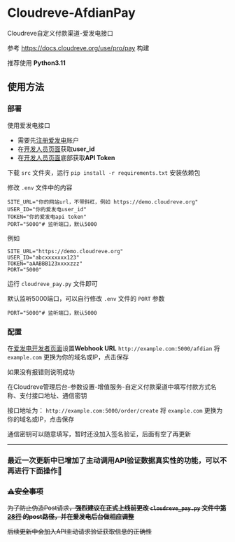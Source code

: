 # Cloudreve-AfdianPay

Cloudreve自定义付款渠道-爱发电接口

参考 https://docs.cloudreve.org/use/pro/pay 构建

推荐使用 **Python3.11**

## 使用方法

### 部署

使用爱发电接口

- 需要先[注册爱发电](https://afdian.net/)账户
- 在[开发人员页面](https://afdian.net/dashboard/dev)获取**user_id**
- 在[开发人员页面](https://afdian.net/dashboard/dev)底部获取**API Token**

下载 `src` 文件夹，运行 `pip install -r requirements.txt` 安装依赖包

修改 `.env` 文件中的内容

```
SITE_URL="你的网站url，不带斜杠，例如 https://demo.cloudreve.org"
USER_ID="你的爱发电user_id"
TOKEN="你的爱发电api token"
PORT="5000"# 监听端口，默认5000
```

例如

```
SITE_URL="https://demo.cloudreve.org"
USER_ID="abcxxxxxxx123"
TOKEN="aAABBB123xxxxzzz"
PORT="5000"
```

运行 `cloudreve_pay.py` 文件即可

默认监听5000端口，可以自行修改 `.env` 文件的 `PORT` 参数

```
PORT="5000"# 监听端口，默认5000
```

### 配置

在[爱发电开发者页面](https://afdian.net/dashboard/dev)设置**Webhook URL** `http://example.com:5000/afdian`
将 `example.com` 更换为你的域名或IP，点击保存

如果没有报错则说明成功

在Cloudreve管理后台-参数设置-增值服务-自定义付款渠道中填写付款方式名称、支付接口地址、通信密钥

接口地址为： `http://example.com:5000/order/create`  将 `example.com` 更换为你的域名或IP，点击保存

通信密钥可以随意填写，暂时还没加入签名验证，后面有空了再更新

------

### **最近一次更新中已增加了主动调用API验证数据真实性的功能，可以不再进行下面操作**🎉

### ~~⚠️安全事项~~

~~为了防止伪造Post请求，**强烈建议在正式上线前更改 `cloudreve_pay.py`
文件中[第28行](https://github.com/essesoul/Cloudreve-AfdianPay/blob/Beta-V0.0.1/src/cloudreve_pay.py#L28)
的post路径，并在爱发电后台做相应调整**~~

~~后续更新中会加入API主动请求验证获取信息的正确性~~


